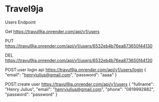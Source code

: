 # Travel9ja

Users Endpoint

Get
https://travul9ja.onrender.com/api/v1/users

PUT
https://travul9ja.onrender.com/api/v1/users/6532eb4b76ea873650f44130

DEL
https://travul9ja.onrender.com/api/v1/users/6532eb4b76ea873650f44130

POST:user login api
https://travul9ja.onrender.com/api/v1/users/login
{
    "email": "henryjulius@gmail.com",
    "password": "aaaa"
}

POST:create user
https://travul9ja.onrender.com/api/v1/users
{
    "fullname": "Henry Julius",
    "email": "henryjulius@gmail.com",
    "phone": "0819992882",
    "password": "password"
}

